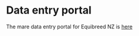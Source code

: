 # Data entry portal

The mare data entry portal for Equibreed NZ is [here](https://docs.google.com/forms/d/e/1FAIpQLSdhRNT5io7UBiXAXDzczY4yCvU4A0Oy-CFe7EmTEuGfgYyHjg/viewform?embedded=true)

  
  

